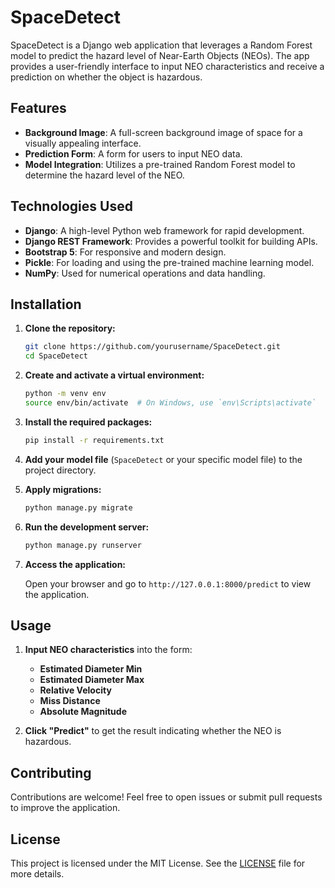 
# SpaceDetect

SpaceDetect is a Django web application that leverages a Random Forest model to predict the hazard level of Near-Earth Objects (NEOs). The app provides a user-friendly interface to input NEO characteristics and receive a prediction on whether the object is hazardous.

## Features

- **Background Image**: A full-screen background image of space for a visually appealing interface.
- **Prediction Form**: A form for users to input NEO data.
- **Model Integration**: Utilizes a pre-trained Random Forest model to determine the hazard level of the NEO.

## Technologies Used

- **Django**: A high-level Python web framework for rapid development.
- **Django REST Framework**: Provides a powerful toolkit for building APIs.
- **Bootstrap 5**: For responsive and modern design.
- **Pickle**: For loading and using the pre-trained machine learning model.
- **NumPy**: Used for numerical operations and data handling.


## Installation

1. **Clone the repository:**

   ```bash
   git clone https://github.com/yourusername/SpaceDetect.git
   cd SpaceDetect
   ```

2. **Create and activate a virtual environment:**

   ```bash
   python -m venv env
   source env/bin/activate  # On Windows, use `env\Scripts\activate`
   ```

3. **Install the required packages:**

   ```bash
   pip install -r requirements.txt
   ```

4. **Add your model file** (`SpaceDetect` or your specific model file) to the project directory.

5. **Apply migrations:**

   ```bash
   python manage.py migrate
   ```

6. **Run the development server:**

   ```bash
   python manage.py runserver
   ```

7. **Access the application:**

   Open your browser and go to `http://127.0.0.1:8000/predict` to view the application.

## Usage

1. **Input NEO characteristics** into the form:
   - **Estimated Diameter Min**
   - **Estimated Diameter Max**
   - **Relative Velocity**
   - **Miss Distance**
   - **Absolute Magnitude**

2. **Click "Predict"** to get the result indicating whether the NEO is hazardous.

## Contributing

Contributions are welcome! Feel free to open issues or submit pull requests to improve the application.

## License

This project is licensed under the MIT License. See the [LICENSE](LICENSE) file for more details.
